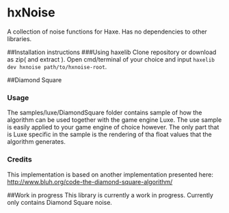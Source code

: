 # hxNoise
A collection of noise functions for Haxe. Has no dependencies to other libraries. 

##Installation instructions
###Using haxelib
Clone repository or download as zip( and extract ). Open cmd/terminal of your choice and input `haxelib dev hxnoise path/to/hxnoise-root`.

##Diamond Square
### Usage
The samples/luxe/DiamondSquare folder contains sample of how the algorithm can be used together with the game engine Luxe. The use sample is easily applied to your game engine of choice however. The only part that is Luxe specific in the sample is the rendering of tha float values that the algorithm generates.
### Credits
This implementation is based on another implementation presented here:
http://www.bluh.org/code-the-diamond-square-algorithm/

##Work in progress
This library is currently a work in progress. Currently only contains Diamond Square noise.
